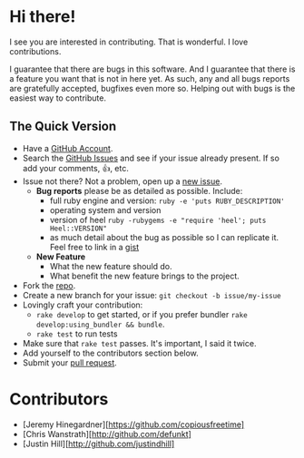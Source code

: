 # Hi there!

I see you are interested in contributing. That is wonderful. I love
contributions.

I guarantee that there are bugs in this software. And I guarantee that there is
a feature you want that is not in here yet. As such, any and all bugs reports
are gratefully accepted, bugfixes even more so. Helping out with bugs is the
easiest way to contribute.


## The Quick Version

* Have a [GitHub Account][].
* Search the [GitHub Issues][] and see if your issue already present. If so
  add your comments, :thumbsup:, etc.
* Issue not there? Not a problem, open up a [new issue][].
    * **Bug reports** please be as detailed as possible. Include:
        * full ruby engine and version: `ruby -e 'puts RUBY_DESCRIPTION'`
        * operating system and version
        * version of heel `ruby -rubygems -e "require 'heel'; puts Heel::VERSION"`
        * as much detail about the bug as possible so I can replicate it. Feel free
          to link in a [gist][]
    * **New Feature**
        * What the new feature should do.
        * What benefit the new feature brings to the project.
* Fork the [repo][].
* Create a new branch for your issue: `git checkout -b issue/my-issue`
* Lovingly craft your contribution:
    * `rake develop` to get started, or if you prefer bundler `rake develop:using_bundler && bundle`.
    * `rake test` to run tests
* Make sure that `rake test` passes. It's important, I said it twice.
* Add yourself to the contributors section below.
* Submit your [pull request][].

# Contributors

* [Jeremy Hinegardner][https://github.com/copiousfreetime]
* [Chris Wanstrath][http://github.com/defunkt]
* [Justin Hill][http://github.com/justindhill]

[GitHub Account]: https://github.com/signup/free "GitHub Signup"
[GitHub Issues]:  https://github.com/copiousfreetime/heel/issues "Heel Issues"
[new issue]:      https://github.com/copiousfreetime/heel/issues/new "New Heel Issue"
[gist]:           https://gist.github.com/ "New Gist"
[repo]:           https://github.com/copiousfreetime/heel "Heel Repo"
[pull request]:   https://help.github.com/articles/using-pull-requests "Using Pull Requests"
